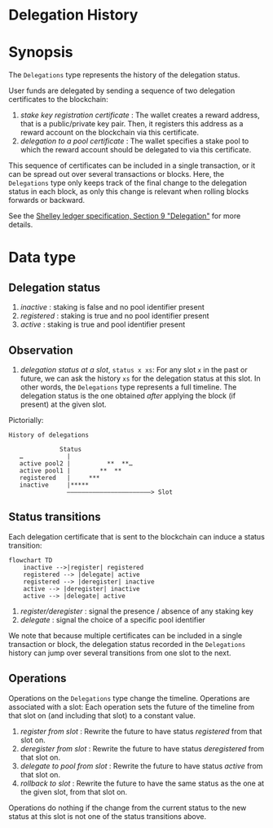 # Delegation History

# Synopsis

The `Delegations` type represents the history of the delegation status.

User funds are delegated by sending a sequence of two delegation certificates to the blockchain:
1. _stake key registration certificate_ : The wallet creates a reward address, that is a public/private key pair. Then, it registers this address as a reward account on the blockchain via this certificate.
2. _delegation to a pool certificate_ : The wallet specifies a stake pool to which the reward account should be delegated to via this certificate.

This sequence of certificates can be included in a single transaction, or it can be spread out over several transactions or blocks.
Here, the `Delegations` type only keeps track of the final change to the delegation status in each block, as only this change is relevant when rolling blocks forwards or backward.

See the [Shelley ledger specification, Section 9 "Delegation"][ledger-spec] for more details.

  [ledger-spec]: https://github.com/IntersectMBO/cardano-ledger/releases/latest/download/shelley-ledger.pdf

# Data type

## Delegation status

1. _inactive_ : staking is false and no pool identifier present
2. _registered_ : staking is true and no pool identifier present
4. _active_ : staking is true and pool identifier present

## Observation

1. _delegation status at a slot_, `status x xs`: For any slot `x` in the past or future, we can ask the history `xs` for the delegation status at this slot. In other words, the `Delegations` type represents a full timeline. The delegation status is the one obtained _after_ applying the block (if present) at the given slot.

Pictorially:
```
History of delegations

              Status
   …            |
   active pool2 |          **  **…
   active pool1 |        **  **
   registered   |     ***
   inactive     |*****
                ———————————————————————> Slot
```

## Status transitions

Each delegation certificate that is sent to the blockchain can induce a status transition:

```mermaid
flowchart TD
    inactive -->|register| registered
    registered --> |delegate| active
    registered --> |deregister| inactive
    active --> |deregister| inactive
    active --> |delegate| active
```

1. _register/deregister_ : signal the presence / absence of any staking key
2. _delegate_ : signal the choice of a specific pool identifier

We note that because multiple certificates can be included in a single transaction or block, the delegation status recorded in the `Delegations` history can jump over several transitions from one slot to the next.

## Operations
Operations on the `Delegations` type change the timeline. Operations are associated with a slot: Each operation sets the future of the timeline from that slot on (and including that slot) to a constant value.

1. _register from slot_ : Rewrite the future to have status _registered_ from that slot on.
1. _deregister from slot_ : Rewrite the future to have status _deregistered_ from that slot on.
2. _delegate to pool from slot_ : Rewrite the future to have status _active_ from that slot on.
4. _rollback to slot_ : Rewrite the future to have the same status as the one at the given slot, from that slot on.

Operations do nothing if the change from the current status to the new status at this slot is not one of the status transitions above.
